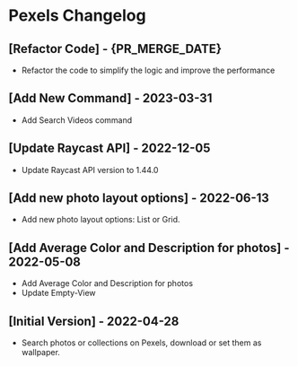 # Pexels Changelog

## [Refactor Code] - {PR_MERGE_DATE}

- Refactor the code to simplify the logic and improve the performance

## [Add New Command] - 2023-03-31

- Add Search Videos command

## [Update Raycast API] - 2022-12-05

- Update Raycast API version to 1.44.0

## [Add new photo layout options] - 2022-06-13

- Add new photo layout options: List or Grid.

## [Add Average Color and Description for photos] - 2022-05-08

- Add Average Color and Description for photos
- Update Empty-View

## [Initial Version] - 2022-04-28

- Search photos or collections on Pexels, download or set them as wallpaper.
